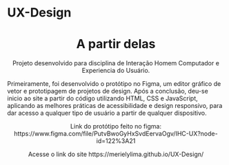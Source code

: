 # UX-Design

 <h1 align="center"> A partir delas </h1>

<p  align="center" >Projeto desenvolvido para disciplina de Interação Homem Computador e Experiencia do Usuário.</p>
<p> Primeiramente, foi desenvolvido o protótipo no Figma, um editor gráfico de vetor e prototipagem de projetos de design. Após a conclusão, deu-se inicio ao site a partir do código utilizando HTML, CSS e JavaScript, aplicando as melhores práticas de acessibilidade e design responsivo, para dar acesso a qualquer tipo de usuário a partir de qualquer dispositivo.
<p align="center"> Link do protótipo feito no figma: https://www.figma.com/file/PutvBwoGyHxSvdEervaOgv/IHC-UX?node-id=122%3A21 </p>
<p align="center"> Acesse o link do site https://merielylima.github.io/UX-Design/</p> 

